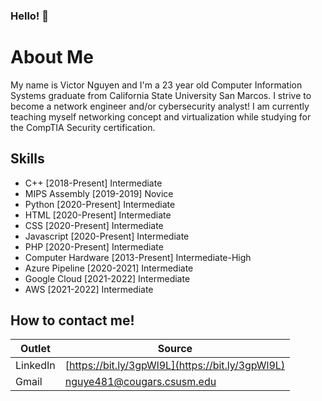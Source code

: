 ### Hello! 👋

# About Me
My name is Victor Nguyen and I'm a 23 year old Computer Information Systems graduate from California State University San Marcos.  I strive to become a network engineer and/or cybersecurity analyst!  I am currently teaching myself networking concept and virtualization while studying for the CompTIA Security certification.

## Skills
- C++ [2018-Present] Intermediate
- MIPS Assembly [2019-2019] Novice
- Python [2020-Present] Intermediate
- HTML [2020-Present] Intermediate
- CSS [2020-Present] Intermediate
- Javascript [2020-Present] Intermediate
- PHP [2020-Present] Intermediate
- Computer Hardware [2013-Present] Intermediate-High
- Azure Pipeline [2020-2021] Intermediate
- Google Cloud [2021-2022] Intermediate
- AWS [2021-2022] Intermediate

## How to contact me!
| Outlet | Source |
| --------- | ---------- |
| LinkedIn | [https://bit.ly/3gpWl9L](https://bit.ly/3gpWl9L) |
| Gmail | nguye481@cougars.csusm.edu |

<!--
**VictorNguyen031900/VictorNguyen031900** is a ✨ _special_ ✨ repository because its `README.md` (this file) appears on your GitHub profile.

Here are some ideas to get you started:

- 🔭 I’m currently working on ...
- 🌱 I’m currently learning ...
- 👯 I’m looking to collaborate on ...
- 🤔 I’m looking for help with ...
- 💬 Ask me about ...
- 📫 How to reach me: ...
- 😄 Pronouns: ...
- ⚡ Fun fact: ...
-->
